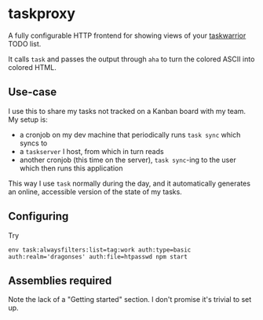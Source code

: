 # taskproxy

A fully configurable HTTP frontend for showing views of your [taskwarrior](http://taskwarrior.org/) TODO list.

It calls `task` and passes the output through `aha` to turn the colored ASCII into colored HTML.

## Use-case

I use this to share my tasks not tracked on a Kanban board with my team. My setup is:

 * a cronjob on my dev machine that periodically runs `task sync` which syncs to
 * a `taskserver` I host, from which in turn reads
 * another cronjob (this time on the server), `task sync`-ing to the user which then runs this application

This way I use `task` normally during the day, and it automatically generates an online, accessible version of
the state of my tasks.

## Configuring

Try
```
env task:alwaysfilters:list=tag:work auth:type=basic auth:realm='dragonses' auth:file=htpasswd npm start
```

## Assemblies required

Note the lack of a "Getting started" section. I don't promise it's trivial to set up.


